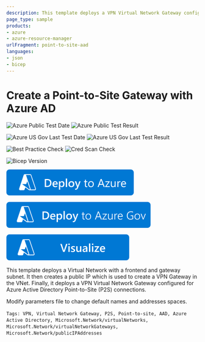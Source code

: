 ```yaml
---
description: This template deploys a VPN Virtual Network Gateway configured with an Azure Active Directory Point-to-Site connection
page_type: sample
products:
- azure
- azure-resource-manager
urlFragment: point-to-site-aad
languages:
- json
- bicep
---
```

# Create a Point-to-Site Gateway with Azure AD

![Azure Public Test Date](https://azurequickstartsservice.blob.core.windows.net/badges/quickstarts/microsoft.network/point-to-site-aad/PublicLastTestDate.svg)
![Azure Public Test Result](https://azurequickstartsservice.blob.core.windows.net/badges/quickstarts/microsoft.network/point-to-site-aad/PublicDeployment.svg)

![Azure US Gov Last Test Date](https://azurequickstartsservice.blob.core.windows.net/badges/quickstarts/microsoft.network/point-to-site-aad/FairfaxLastTestDate.svg)
![Azure US Gov Last Test Result](https://azurequickstartsservice.blob.core.windows.net/badges/quickstarts/microsoft.network/point-to-site-aad/FairfaxDeployment.svg)

![Best Practice Check](https://azurequickstartsservice.blob.core.windows.net/badges/quickstarts/microsoft.network/point-to-site-aad/BestPracticeResult.svg)
![Cred Scan Check](https://azurequickstartsservice.blob.core.windows.net/badges/quickstarts/microsoft.network/point-to-site-aad/CredScanResult.svg)

![Bicep Version](https://azurequickstartsservice.blob.core.windows.net/badges/quickstarts/microsoft.network/point-to-site-aad/BicepVersion.svg)

[![Deploy To Azure](https://raw.githubusercontent.com/Azure/azure-quickstart-templates/master/1-CONTRIBUTION-GUIDE/images/deploytoazure.svg?sanitize=true)](https://portal.azure.com/#create/Microsoft.Template/uri/https%3A%2F%2Fraw.githubusercontent.com%2FAzure%2Fazure-quickstart-templates%2Fmaster%2Fquickstarts%2Fmicrosoft.network%2Fpoint-to-site-aad%2Fazuredeploy.json)

[![Deploy To Azure US Gov](https://raw.githubusercontent.com/Azure/azure-quickstart-templates/master/1-CONTRIBUTION-GUIDE/images/deploytoazuregov.svg?sanitize=true)](https://portal.azure.us/#create/Microsoft.Template/uri/https%3A%2F%2Fraw.githubusercontent.com%2FAzure%2Fazure-quickstart-templates%2Fmaster%2Fquickstarts%2Fmicrosoft.network%2Fpoint-to-site-aad%2Fazuredeploy.json)

[![Visualize](https://raw.githubusercontent.com/Azure/azure-quickstart-templates/master/1-CONTRIBUTION-GUIDE/images/visualizebutton.svg?sanitize=true)](http://armviz.io/#/?load=https%3A%2F%2Fraw.githubusercontent.com%2FAzure%2Fazure-quickstart-templates%2Fmaster%2Fquickstarts%2Fmicrosoft.network%2Fpoint-to-site-aad%2Fazuredeploy.json)

This template deploys a Virtual Network with a frontend and gateway subnet. It then creates a public IP which is used to create a VPN Gateway in the VNet. Finally, it deploys a VPN Virtual Network Gateway configured for Azure Active Directory Point-to-Site (P2S) connections.

Modify parameters file to change default names and addresses spaces.

`Tags: VPN, Virtual Network Gateway, P2S, Point-to-site, AAD, Azure Active Directory, Microsoft.Network/virtualNetworks, Microsoft.Network/virtualNetworkGateways, Microsoft.Network/publicIPAddresses`
